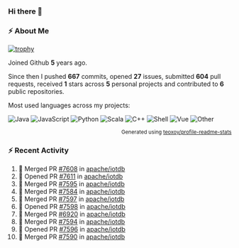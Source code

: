 ### Hi there 👋

### :zap: About Me

[![trophy](https://github-profile-trophy.vercel.app/?username=HTHou&theme=onedark)](https://github.com/ryo-ma/github-profile-trophy)
   
Joined Github **5** years ago.

Since then I pushed **667** commits, opened **27** issues, submitted **604** pull requests, received **1** stars across **5** personal projects and contributed to **6** public repositories.

Most used languages across my projects:

![Java](https://img.shields.io/static/v1?style=flat-square&label=%E2%A0%80&color=555&labelColor=%23b07219&message=Java%EF%B8%B194.4%25)
![JavaScript](https://img.shields.io/static/v1?style=flat-square&label=%E2%A0%80&color=555&labelColor=%23f1e05a&message=JavaScript%EF%B8%B11.4%25)
![Python](https://img.shields.io/static/v1?style=flat-square&label=%E2%A0%80&color=555&labelColor=%233572A5&message=Python%EF%B8%B10.7%25)
![Scala](https://img.shields.io/static/v1?style=flat-square&label=%E2%A0%80&color=555&labelColor=%23c22d40&message=Scala%EF%B8%B10.6%25)
![C++](https://img.shields.io/static/v1?style=flat-square&label=%E2%A0%80&color=555&labelColor=%23f34b7d&message=C%2B%2B%EF%B8%B10.6%25)
![Shell](https://img.shields.io/static/v1?style=flat-square&label=%E2%A0%80&color=555&labelColor=%2389e051&message=Shell%EF%B8%B10.4%25)
![Vue](https://img.shields.io/static/v1?style=flat-square&label=%E2%A0%80&color=555&labelColor=%2341b883&message=Vue%EF%B8%B10.3%25)
![Other](https://img.shields.io/static/v1?style=flat-square&label=%E2%A0%80&color=555&labelColor=%23ededed&message=Other%EF%B8%B11.2%25)

<p align="right"><sub>Generated using <a href="https://github.com/marketplace/actions/profile-readme-stats">teoxoy/profile-readme-stats</a></sub></p>


<!--![](https://github.com/HTHou/HTHou/blob/output/github-contribution-grid-snake.svg)-->

<!--![Haonan Hou's github stats](https://github-readme-stats.vercel.app/api?username=HTHou&count_private=true&show_icons=true&theme=onedark)-->

<!--![Haonan Hou's wakatime stats](https://github-readme-stats.vercel.app/api/wakatime?username=HTHou&layout=compact&theme=onedark)-->

<!--![Top Langs](https://github-readme-stats.vercel.app/api/top-langs/?username=HTHou&theme=onedark&layout=compact)-->

### :zap: Recent Activity
<!--START_SECTION:activity-->
1. 🎉 Merged PR [#7608](https://github.com/apache/iotdb/pull/7608) in [apache/iotdb](https://github.com/apache/iotdb)
2. 💪 Opened PR [#7611](https://github.com/apache/iotdb/pull/7611) in [apache/iotdb](https://github.com/apache/iotdb)
3. 🎉 Merged PR [#7595](https://github.com/apache/iotdb/pull/7595) in [apache/iotdb](https://github.com/apache/iotdb)
4. 🎉 Merged PR [#7584](https://github.com/apache/iotdb/pull/7584) in [apache/iotdb](https://github.com/apache/iotdb)
5. 🎉 Merged PR [#7597](https://github.com/apache/iotdb/pull/7597) in [apache/iotdb](https://github.com/apache/iotdb)
6. 💪 Opened PR [#7598](https://github.com/apache/iotdb/pull/7598) in [apache/iotdb](https://github.com/apache/iotdb)
7. 🎉 Merged PR [#6920](https://github.com/apache/iotdb/pull/6920) in [apache/iotdb](https://github.com/apache/iotdb)
8. 🎉 Merged PR [#7594](https://github.com/apache/iotdb/pull/7594) in [apache/iotdb](https://github.com/apache/iotdb)
9. 💪 Opened PR [#7596](https://github.com/apache/iotdb/pull/7596) in [apache/iotdb](https://github.com/apache/iotdb)
10. 🎉 Merged PR [#7590](https://github.com/apache/iotdb/pull/7590) in [apache/iotdb](https://github.com/apache/iotdb)
<!--END_SECTION:activity-->

<!--
**HTHou/HTHou** is a ✨ _special_ ✨ repository because its `README.md` (this file) appears on your GitHub profile.

Here are some ideas to get you started:

- 🔭 I’m currently working on ...
- 🌱 I’m currently learning ...
- 👯 I’m looking to collaborate on ...
- 🤔 I’m looking for help with ...
- 💬 Ask me about ...
- 📫 How to reach me: ...
- 😄 Pronouns: ...
- ⚡ Fun fact: ...
-->
